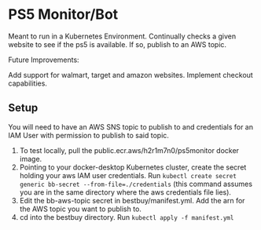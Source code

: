 # PS5 Monitor/Bot

Meant to run in a Kubernetes Environment. Continually checks a given website to see if the ps5 is available. If so, publish 
to an AWS topic.

Future Improvements:

Add support for walmart, target and amazon websites. Implement checkout capabilities.

## Setup

You will need to have an AWS SNS topic to publish to and credentials for an IAM User with permission to publish to said topic.

1. To test locally, pull the public.ecr.aws/h2r1m7n0/ps5monitor docker image.
2. Pointing to your docker-desktop Kubernetes cluster, create the secret holding your aws IAM user credentials. Run `kubectl create secret generic bb-secret --from-file=./credentials` (this command assumes you are in the same directory where the aws credentials file lies).
3. Edit the bb-aws-topic secret in bestbuy/manifest.yml. Add the arn for the AWS topic you want to publish to.
4. cd into the bestbuy directory. Run `kubectl apply -f manifest.yml`

 